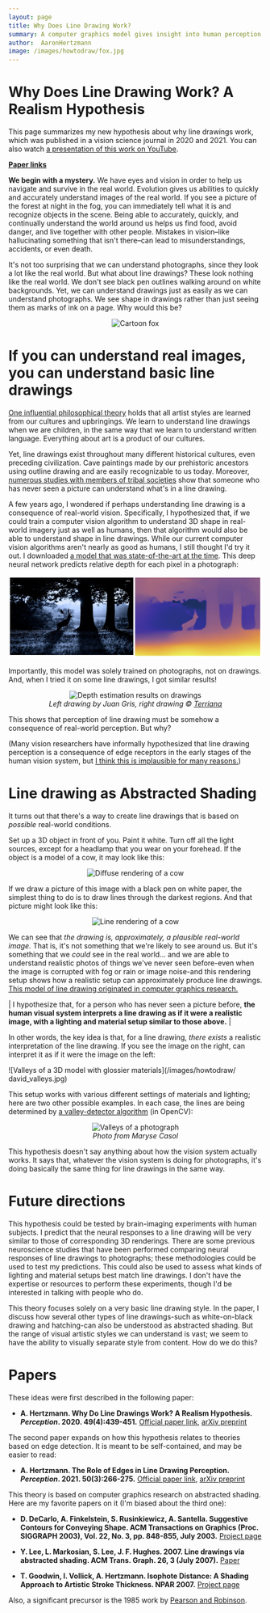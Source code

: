 ```yaml
---
layout: page
title: Why Does Line Drawing Work?
summary: A computer graphics model gives insight into human perception of art
author:  AaronHertzmann
image: /images/howtodraw/fox.jpg
---
```





# Why Does Line Drawing Work? A Realism Hypothesis

This page summarizes my new hypothesis about why line drawings work, which was published in a vision science journal in 2020 and 2021. You can also watch [a presentation of this work on YouTube](https://www.youtube.com/watch?v=FxrwJFjGyP4).  

<p><a href="#citations"><b>Paper links</b></a></p>


**We begin with a mystery.** We have eyes and vision in order to help us navigate and survive in the real world. Evolution gives us abilities to quickly and accurately understand images of the real world. If you see a picture of the forest at night in the fog, you can immediately tell what it is and recognize objects in the scene. Being able to accurately, quickly, and continually understand the world around us helps us find food, avoid danger, and live together with other people.  Mistakes in vision–like hallucinating something that isn't there–can lead to misunderstandings, accidents, or even death.

It's not too surprising that we can understand photographs, since they look a lot like the real world. But what about line drawings? These look nothing like the real world. We don't see black pen outlines walking around on white backgrounds.  Yet, we can understand drawings just as easily as we can understand photographs.  We see shape in drawings rather than just seeing them as marks of ink on a page. Why would this be?

<center>
<img src="https://aaronhertzmann.com/images/howtodraw/fox.jpg" alt="Cartoon fox">
</center>


If you can understand real images, you can understand basic line drawings
=====

[One influential philosophical theory](https://en.wikipedia.org/wiki/Languages_of_Art) holds that all artist styles are learned from our cultures and upbringings.  We learn to understand line drawings when we are children, in the same way that we learn to understand written language. Everything about art is a product of our cultures.

Yet, line drawings exist throughout many different historical cultures, even preceding civilization. Cave paintings made by our prehistoric ancestors using outline drawing and are easily recognizable to us today. Moreover, [numerous studies with members of tribal societies](https://journals.sagepub.com/doi/10.1068/p040391) show that someone who has never seen a picture can understand what's in a line drawing.

A few years ago, I wondered if perhaps understanding line drawing is a consequence of real-world vision. Specifically, I hypothesized that, if we could train a computer vision algorithm to understand 3D shape in real-world imagery just as well as humans, then that algorithm would also be able to understand shape in line drawings.  While our current computer vision algorithms aren't nearly as good as humans, I still thought I'd try it out. I downloaded [a model that was state-of-the-art at the time](https://arxiv.org/abs/1907.01341v1). This deep neural network predicts relative depth for each pixel in a photograph:

![Depth estimation results on photos](/images/howtodraw/midas-real2.jpg)

Importantly, this model was solely trained on photographs, not on drawings. And, when I tried it on some line drawings, I got similar results!

<center>
<figure>
  <img src="../../../images/howtodraw/midas-drawing.jpg" alt="Depth estimation results on drawings"/>
  <figcaption align="center"><i>Left drawing by Juan Gris, right drawing &copy; <a href="https://stock.adobe.com/images/pedestrian-street-old-city-church-alley-historic-cityscape/76675447">Terriana</a> </i></figcaption>
</figure>
</center>


This shows that perception of line drawing must be somehow a consequence of real-world perception. But why?

(Many vision researchers have informally hypothesized that line drawing perception is a consequence of edge receptors in the early stages of the human vision system, but [I think this is implausible for many reasons.](/2020/04/19/lines-as-edges.html))


Line drawing as Abstracted Shading
=====

It turns out that there's a way to create line drawings that is based on _possible_ real-world conditions.

Set up a 3D object in front of you. Paint it white. Turn off all the light sources, except for a headlamp that you wear on your forehead. If the object is a model of a cow, it may look like this:

<center>
<img src="https://aaronhertzmann.com/images/howtodraw/cow_diffuse-sm.jpg" alt="Diffuse rendering of a cow">
</center>

If we draw a picture of this image with a black pen on white paper, the simplest thing to do is to draw lines through the darkest regions. And that picture might look like this:

<center>
<img src="https://aaronhertzmann.com/images/howtodraw/cow_thick.jpg" alt="Line rendering of a cow">
</center>

We can see that _the drawing is, approximately, a plausible real-world image._ That is, it's not something that we're likely to see around us. But it's something that we _could_ see in the real world... and we are able to understand realistic photos of things we've never seen before-even when the image is corrupted with fog or rain or image noise-and this rendering setup shows how a realistic setup can approximately produce line drawings. [This model of line drawing originated in computer graphics research.](/2020/09/13/how-to-draw-pictures-suggestive-contours.html)

| I hypothesize that, for a person who has never seen a picture before, **the human visual system interprets a line drawing as if it were a realistic image, with a lighting and material setup similar to those above.** |

In other words, the key idea is that, for a line drawing, _there exists_ a realistic interpretation of the line drawing. If you see the image on the right, can interpret it as if it were the image on the left:

![Valleys of a 3D model with glossier materials](/images/howtodraw/ david_valleys.jpg)

This setup works with various different settings of materials and lighting; here are two other possible examples. In each case, the lines are being determined by [a valley-detector algorithm](https://ieeexplore.ieee.org/abstract/document/1457470) (in OpenCV):


<center>
<figure>
  <img src="../../../images/howtodraw/photo_valleys.jpg" alt="Valleys of a photograph"/>
  <figcaption align="center"><i>Photo from Maryse Casol</i></figcaption>
</figure>
</center>


This hypothesis doesn't say anything about how the vision system actually works. It says that, whatever the vision system is doing for photographs, it's doing basically the same thing for line drawings in the same way.



Future directions
====

This hypothesis could be tested by brain-imaging experiments with human subjects. I predict that the neural responses to a line drawing will be very similar to those of corresponding 3D renderings. There are some previous neuroscience studies that have been performed comparing neural responses of line drawings to photographs; these methodologies could be used to test my predictions. This could also be used to assess what kinds of lighting and material setups best match line drawings.  I don't have the expertise or resources to perform these experiments, though I'd be interested in talking with people who do.

This theory focuses solely on a very basic line drawing style. In the paper, I discuss how several other types of line drawings-such as white-on-black drawing and hatching-can also be understood as abstracted shading. But the range of visual artistic styles we can understand is vast; we seem to have the ability to visually separate style from content. How do we do this?

<a name="citations">

Papers
=====

These ideas were first described in the following paper:

* **A. Hertzmann. Why Do Line Drawings Work? A Realism Hypothesis. _Perception_. 2020. 49(4):439-451.** [Official paper link](https://journals.sagepub.com/doi/abs/10.1177/0301006620908207?journalCode=peca), [arXiv preprint](https://arxiv.org/abs/2002.06260)

The second paper expands on how this hypothesis relates to theories based on edge detection. It is meant to be self-contained, and may be easier to read:

* **A. Hertzmann. The Role of Edges in Line Drawing Perception. _Perception_. 2021. 50(3):266-275.** [Official paper link](https://journals.sagepub.com/doi/abs/10.1177/0301006621994407?journalCode=peca), [arXiv preprint](https://arxiv.org/abs/2101.09376)

This theory is based on computer graphics research on abstracted shading. Here are my favorite papers on it (I'm biased about the third one):

* **D. DeCarlo, A. Finkelstein, S. Rusinkiewicz, A. Santella.
Suggestive Contours for Conveying Shape.
ACM Transactions on Graphics (Proc. SIGGRAPH 2003), Vol. 22, No. 3, pp. 848-855, July 2003.** 
[Project page](https://gfx.cs.princeton.edu/proj/sugcon/)

* **Y. Lee, L. Markosian, S. Lee, J. F. Hughes. 2007. Line drawings via abstracted shading. ACM Trans. Graph. 26, 3 (July 2007).**
[Paper](https://dl.acm.org/doi/10.1145/1276377.1276400)

* **T. Goodwin, I. Vollick, A. Hertzmann.  Isophote Distance: A Shading Approach to Artistic Stroke Thickness. NPAR 2007.**
[Project page](https://www.dgp.toronto.edu/~todd/isophote/)

Also, a significant precursor is the 1985 work by [Pearson and Robinson](https://ieeexplore.ieee.org/abstract/document/1457470).